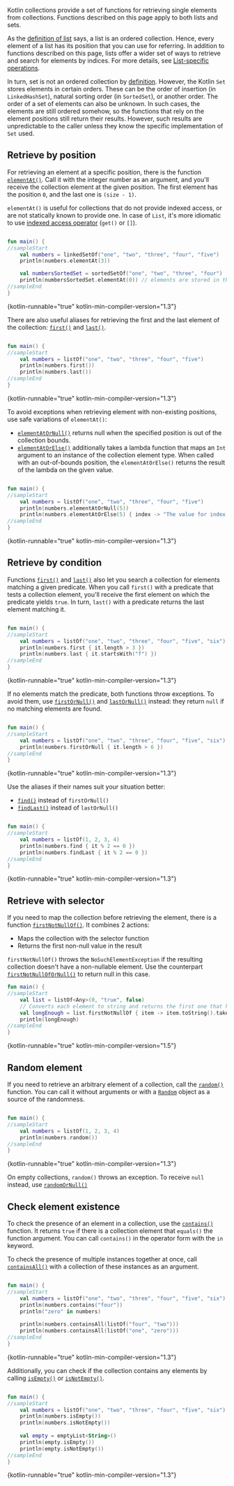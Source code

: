 [//]: # (title: Retrieve single elements)

Kotlin collections provide a set of functions for retrieving single elements from collections.
Functions described on this page apply to both lists and sets.

As the [definition of list](collections-overview.md) says, a list is an ordered collection.
Hence, every element of a list has its position that you can use for referring.
In addition to functions described on this page, lists offer a wider set of ways to retrieve and search for elements by indices.
For more details, see [List-specific operations](list-operations.md).

In turn, set is not an ordered collection by [definition](collections-overview.md).
However, the Kotlin `Set` stores elements in certain orders.
These can be the order of insertion (in `LinkedHashSet`), natural sorting order (in `SortedSet`), or another order.
The order of a set of elements can also be unknown.
In such cases, the elements are still ordered somehow, so the functions that rely on the element positions still return their results.
However, such results are unpredictable to the caller unless they know the specific implementation of `Set` used.

## Retrieve by position

For retrieving an element at a specific position, there is the function [`elementAt()`](https://kotlinlang.org/api/latest/jvm/stdlib/kotlin.collections/element-at.html).
Call it with the integer number as an argument, and you'll receive the collection element at the given position.
The first element has the position `0`, and the last one is `(size - 1)`.
 
`elementAt()` is useful for collections that do not provide indexed access, or are not statically known to provide one.
In case of `List`, it's more idiomatic to use [indexed access operator](list-operations.md#retrieve-elements-by-index) (`get()` or `[]`).

```kotlin

fun main() {
//sampleStart
    val numbers = linkedSetOf("one", "two", "three", "four", "five")
    println(numbers.elementAt(3))    

    val numbersSortedSet = sortedSetOf("one", "two", "three", "four")
    println(numbersSortedSet.elementAt(0)) // elements are stored in the ascending order
//sampleEnd
}
```
{kotlin-runnable="true" kotlin-min-compiler-version="1.3"}

There are also useful aliases for retrieving the first and the last element of the collection: [`first()`](https://kotlinlang.org/api/latest/jvm/stdlib/kotlin.collections/first.html)
and [`last()`](https://kotlinlang.org/api/latest/jvm/stdlib/kotlin.collections/last.html).

```kotlin

fun main() {
//sampleStart
    val numbers = listOf("one", "two", "three", "four", "five")
    println(numbers.first())    
    println(numbers.last())    
//sampleEnd
}
```
{kotlin-runnable="true" kotlin-min-compiler-version="1.3"}

To avoid exceptions when retrieving element with non-existing positions, use safe variations of `elementAt()`:

* [`elementAtOrNull()`](https://kotlinlang.org/api/latest/jvm/stdlib/kotlin.collections/element-at-or-null.html) returns null when the specified position is out of the collection bounds.
* [`elementAtOrElse()`](https://kotlinlang.org/api/latest/jvm/stdlib/kotlin.collections/element-at-or-else.html) additionally takes a lambda function that maps an `Int` argument to an instance of the collection element type.
   When called with an out-of-bounds position, the `elementAtOrElse()` returns the result of the lambda on the given value.

```kotlin

fun main() {
//sampleStart
    val numbers = listOf("one", "two", "three", "four", "five")
    println(numbers.elementAtOrNull(5))
    println(numbers.elementAtOrElse(5) { index -> "The value for index $index is undefined"})
//sampleEnd
}
```
{kotlin-runnable="true" kotlin-min-compiler-version="1.3"}

## Retrieve by condition

Functions [`first()`](https://kotlinlang.org/api/latest/jvm/stdlib/kotlin.collections/first.html) and [`last()`](https://kotlinlang.org/api/latest/jvm/stdlib/kotlin.collections/last.html)
also let you search a collection for elements matching a given predicate. When you call `first()` with a predicate that
tests a collection element, you'll receive the first element on which the predicate yields `true`.
In turn, `last()` with a predicate returns the last element matching it. 

```kotlin

fun main() {
//sampleStart
    val numbers = listOf("one", "two", "three", "four", "five", "six")
    println(numbers.first { it.length > 3 })
    println(numbers.last { it.startsWith("f") })
//sampleEnd
}
```
{kotlin-runnable="true" kotlin-min-compiler-version="1.3"}

If no elements match the predicate, both functions throw exceptions.
To avoid them, use [`firstOrNull()`](https://kotlinlang.org/api/latest/jvm/stdlib/kotlin.collections/first-or-null.html)
and [`lastOrNull()`](https://kotlinlang.org/api/latest/jvm/stdlib/kotlin.collections/last-or-null.html) instead:
they return `null` if no matching elements are found.

```kotlin

fun main() {
//sampleStart
    val numbers = listOf("one", "two", "three", "four", "five", "six")
    println(numbers.firstOrNull { it.length > 6 })
//sampleEnd
}
```
{kotlin-runnable="true" kotlin-min-compiler-version="1.3"}

Use the aliases if their names suit your situation better:

* [`find()`](https://kotlinlang.org/api/latest/jvm/stdlib/kotlin.collections/find.html) instead of `firstOrNull()`
* [`findLast()`](https://kotlinlang.org/api/latest/jvm/stdlib/kotlin.collections/find-last.html) instead of `lastOrNull()`

```kotlin

fun main() {
//sampleStart
    val numbers = listOf(1, 2, 3, 4)
    println(numbers.find { it % 2 == 0 })
    println(numbers.findLast { it % 2 == 0 })
//sampleEnd
}
```
{kotlin-runnable="true" kotlin-min-compiler-version="1.3"}

## Retrieve with selector

If you need to map the collection before retrieving the element, there is a function [`firstNotNullOf()`](https://kotlinlang.org/api/latest/jvm/stdlib/kotlin.collections/first-not-null-of.html).
It combines 2 actions:
- Maps the collection with the selector function
- Returns the first non-null value in the result

`firstNotNullOf()` throws the `NoSuchElementException` if the resulting collection doesn't have a non-nullable element. 
Use the counterpart [`firstNotNullOfOrNull()`](https://kotlinlang.org/api/latest/jvm/stdlib/kotlin.collections/first-not-null-of-or-null.html) 
to return null in this case.

```kotlin
fun main() {
//sampleStart
    val list = listOf<Any>(0, "true", false)
    // Converts each element to string and returns the first one that has required length
    val longEnough = list.firstNotNullOf { item -> item.toString().takeIf { it.length >= 4 } }
    println(longEnough)
//sampleEnd
}
```
{kotlin-runnable="true" kotlin-min-compiler-version="1.5"}

## Random element

If you need to retrieve an arbitrary element of a collection, call the [`random()`](https://kotlinlang.org/api/latest/jvm/stdlib/kotlin.collections/random.html) function.
You can call it without arguments or with a [`Random`](https://kotlinlang.org/api/latest/jvm/stdlib/kotlin.random/-random/index.html)
object as a source of the randomness.

```kotlin

fun main() {
//sampleStart
    val numbers = listOf(1, 2, 3, 4)
    println(numbers.random())
//sampleEnd
}
```
{kotlin-runnable="true" kotlin-min-compiler-version="1.3"}

On empty collections, `random()` throws an exception. To receive `null` instead, use [`randomOrNull()`](https://kotlinlang.org/api/latest/jvm/stdlib/kotlin.collections/random-or-null.html)

## Check element existence

To check the presence of an element in a collection, use the [`contains()`](https://kotlinlang.org/api/latest/jvm/stdlib/kotlin.collections/contains.html) function.
It returns `true` if there is a collection element that `equals()` the function argument.
You can call `contains()` in the operator form with the `in` keyword.

To check the presence of multiple instances together at once, call [`containsAll()`](https://kotlinlang.org/api/latest/jvm/stdlib/kotlin.collections/contains-all.html)
with a collection of these instances as an argument.

```kotlin

fun main() {
//sampleStart
    val numbers = listOf("one", "two", "three", "four", "five", "six")
    println(numbers.contains("four"))
    println("zero" in numbers)
    
    println(numbers.containsAll(listOf("four", "two")))
    println(numbers.containsAll(listOf("one", "zero")))
//sampleEnd
}
```
{kotlin-runnable="true" kotlin-min-compiler-version="1.3"}

Additionally, you can check if the collection contains any elements by calling [`isEmpty()`](https://kotlinlang.org/api/latest/jvm/stdlib/kotlin.collections/is-empty.html)
or [`isNotEmpty()`](https://kotlinlang.org/api/latest/jvm/stdlib/kotlin.collections/is-not-empty.html). 

```kotlin

fun main() {
//sampleStart
    val numbers = listOf("one", "two", "three", "four", "five", "six")
    println(numbers.isEmpty())
    println(numbers.isNotEmpty())
    
    val empty = emptyList<String>()
    println(empty.isEmpty())
    println(empty.isNotEmpty())
//sampleEnd
}
```
{kotlin-runnable="true" kotlin-min-compiler-version="1.3"}

